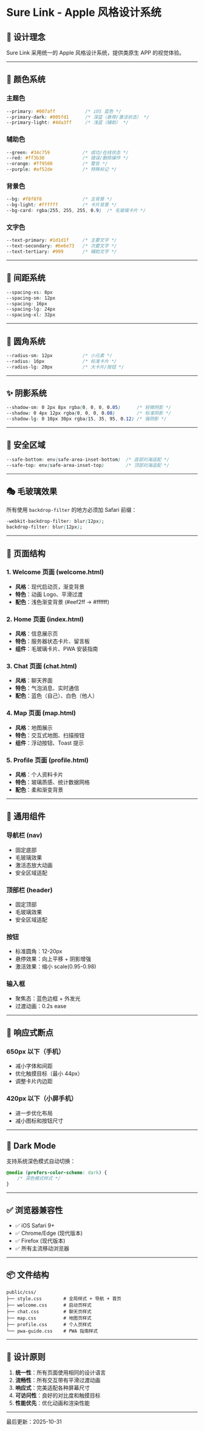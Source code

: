 # Sure Link - Apple 风格设计系统

## 📱 设计理念
Sure Link 采用统一的 Apple 风格设计系统，提供类原生 APP 的视觉体验。

---

## 🎨 颜色系统

### 主题色
```css
--primary: #007aff           /* iOS 蓝色 */
--primary-dark: #005fd1      /* 深蓝（悬停/激活状态） */
--primary-light: #4da3ff     /* 浅蓝（辅助） */
```

### 辅助色
```css
--green: #34c759            /* 成功/在线状态 */
--red: #ff3b30              /* 错误/删除操作 */
--orange: #ff9500           /* 警告 */
--purple: #af52de           /* 特殊标记 */
```

### 背景色
```css
--bg: #f8f8f8               /* 主背景 */
--bg-light: #ffffff         /* 卡片背景 */
--bg-card: rgba(255, 255, 255, 0.9)  /* 毛玻璃卡片 */
```

### 文字色
```css
--text-primary: #1d1d1f     /* 主要文字 */
--text-secondary: #6e6e73   /* 次要文字 */
--text-tertiary: #999       /* 辅助文字 */
```

---

## 📐 间距系统
```css
--spacing-xs: 8px
--spacing-sm: 12px
--spacing: 16px
--spacing-lg: 24px
--spacing-xl: 32px
```

---

## 🔲 圆角系统
```css
--radius-sm: 12px           /* 小元素 */
--radius: 16px              /* 标准卡片 */
--radius-lg: 20px           /* 大卡片/按钮 */
```

---

## ✨ 阴影系统
```css
--shadow-sm: 0 2px 8px rgba(0, 0, 0, 0.05)      /* 轻微阴影 */
--shadow: 0 4px 12px rgba(0, 0, 0, 0.08)        /* 标准阴影 */
--shadow-lg: 0 10px 30px rgba(15, 35, 95, 0.12) /* 强阴影 */
```

---

## 📱 安全区域
```css
--safe-bottom: env(safe-area-inset-bottom)  /* 底部刘海适配 */
--safe-top: env(safe-area-inset-top)        /* 顶部刘海适配 */
```

---

## 🎭 毛玻璃效果
所有使用 `backdrop-filter` 的地方必须加 Safari 前缀：
```css
-webkit-backdrop-filter: blur(12px);
backdrop-filter: blur(12px);
```

---

## 📄 页面结构

### 1. Welcome 页面 (welcome.html)
- **风格**：现代启动页，渐变背景
- **特色**：动画 Logo、平滑过渡
- **配色**：浅色渐变背景 (#eef2ff → #ffffff)

### 2. Home 页面 (index.html)
- **风格**：信息展示页
- **特色**：服务器状态卡片、留言板
- **组件**：毛玻璃卡片、PWA 安装指南

### 3. Chat 页面 (chat.html)
- **风格**：聊天界面
- **特色**：气泡消息、实时通信
- **配色**：蓝色（自己）、白色（他人）

### 4. Map 页面 (map.html)
- **风格**：地图展示
- **特色**：交互式地图、扫描按钮
- **组件**：浮动按钮、Toast 提示

### 5. Profile 页面 (profile.html)
- **风格**：个人资料卡片
- **特色**：玻璃质感、统计数据网格
- **配色**：柔和渐变背景

---

## 🧩 通用组件

### 导航栏 (nav)
- 固定底部
- 毛玻璃效果
- 激活态放大动画
- 安全区域适配

### 顶部栏 (header)
- 固定顶部
- 毛玻璃效果
- 安全区域适配

### 按钮
- 标准圆角：12-20px
- 悬停效果：向上平移 + 阴影增强
- 激活效果：缩小 scale(0.95-0.98)

### 输入框
- 聚焦态：蓝色边框 + 外发光
- 过渡动画：0.2s ease

---

## 📱 响应式断点

### 650px 以下（手机）
- 减小字体和间距
- 优化触摸目标（最小 44px）
- 调整卡片内边距

### 420px 以下（小屏手机）
- 进一步优化布局
- 减小图标和按钮尺寸

---

## 🌙 Dark Mode
支持系统深色模式自动切换：
```css
@media (prefers-color-scheme: dark) {
    /* 深色模式样式 */
}
```

---

## ✅ 浏览器兼容性
- ✅ iOS Safari 9+
- ✅ Chrome/Edge (现代版本)
- ✅ Firefox (现代版本)
- ✅ 所有主流移动浏览器

---

## 📦 文件结构
```
public/css/
├── style.css        # 全局样式 + 导航 + 首页
├── welcome.css      # 启动页样式
├── chat.css         # 聊天页样式
├── map.css          # 地图页样式
├── profile.css      # 个人页样式
└── pwa-guide.css    # PWA 指南样式
```

---

## 🎯 设计原则
1. **统一性**：所有页面使用相同的设计语言
2. **流畅性**：所有交互带有平滑过渡动画
3. **响应式**：完美适配各种屏幕尺寸
4. **可访问性**：良好的对比度和触摸目标
5. **性能优先**：优化动画和渲染性能

---

最后更新：2025-10-31


